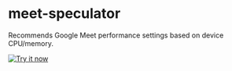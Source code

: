 # meet-speculator
Recommends Google Meet performance settings based on device CPU/memory.

<a target="_blank" href="https://chrome.google.com/webstore/detail/iglfcecnnhmjcbckbgglmjodcgobnefb"><img alt="Try it now" src="https://github.com/jay0lee/cros-info/raw/master/cws.png" title="Click here to install this sample from the Chrome Web Store"></img></a>

